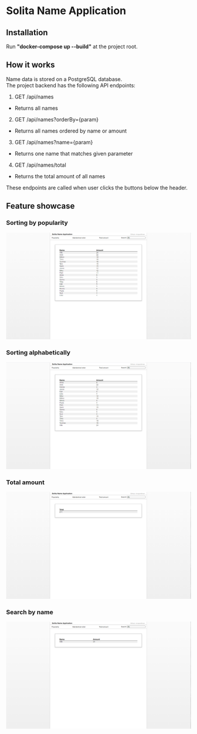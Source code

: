 # Solita Name Application

## Installation

Run **"docker-compose up --build"** at the project root.

## How it works

Name data is stored on a PostgreSQL database.  
The project backend has the following API endpoints:

1. GET /api/names

- Returns all names

2. GET /api/names?orderBy={param}

- Returns all names ordered by name or amount

3. GET /api/names?name={param}

- Returns one name that matches given parameter

4. GET /api/names/total

- Returns the total amount of all names

These endpoints are called when user clicks the buttons below the header.

## Feature showcase

### Sorting by popularity

![alt text](https://github.com/ninopenttinen/Solita-Name-Application/blob/main/showcase/Popularity.png?raw=true)

### Sorting alphabetically

![alt text](https://github.com/ninopenttinen/Solita-Name-Application/blob/main/showcase/Alphabetical-order.png?raw=true)

### Total amount

![alt text](https://github.com/ninopenttinen/Solita-Name-Application/blob/main/showcase/Total-amount.png?raw=true)

### Search by name

![alt text](https://github.com/ninopenttinen/Solita-Name-Application/blob/main/showcase/By-name.png?raw=true)
